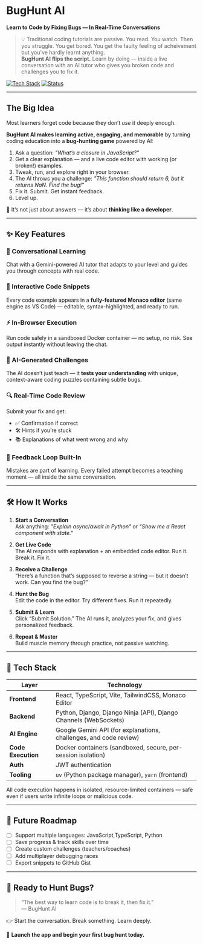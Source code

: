 # BugHunt AI   
**Learn to Code by Fixing Bugs — In Real-Time Conversations**

> 💡 Traditional coding tutorials are passive. You read. You watch. Then you struggle. You get bored. You get the faulty feeling of acheivement but you've hardly learnt anything.  
> **BugHunt AI flips the script.** Learn by doing — inside a live conversation with an AI tutor who gives you broken code and challenges you to fix it.

[![Tech Stack](https://img.shields.io/badge/Tech-Django%20%2B%20React%20%2B%20Gemini-blue)](tech)
[![Status](https://img.shields.io/badge/Status-Beta-green)](status)

---

## The Big Idea

Most learners forget code because they don’t *use* it deeply enough.

**BugHunt AI makes learning active, engaging, and memorable** by turning coding education into a **bug-hunting game** powered by AI:

1. Ask a question: *"What’s a closure in JavaScript?"*
2. Get a clear explanation — and a live code editor with working (or broken!) examples.
3. Tweak, run, and explore right in your browser.
4. The AI throws you a challenge: *"This function should return 6, but it returns NaN. Find the bug!"*
5. Fix it. Submit. Get instant feedback.
6. Level up.

🧠 It’s not just about answers — it’s about **thinking like a developer**.

---

## ✨ Key Features

### 💬 Conversational Learning
Chat with a Gemini-powered AI tutor that adapts to your level and guides you through concepts with real code.

### 🧩 Interactive Code Snippets
Every code example appears in a **fully-featured Monaco editor** (same engine as VS Code) — editable, syntax-highlighted, and ready to run.

### ⚡ In-Browser Execution
Run code safely in a sandboxed Docker container — no setup, no risk. See output instantly without leaving the chat.

### 🐛 AI-Generated Challenges
The AI doesn’t just teach — it **tests your understanding** with unique, context-aware coding puzzles containing subtle bugs.

### 🔍 Real-Time Code Review
Submit your fix and get:
- ✅ Confirmation if correct
- 🛠 Hints if you’re stuck
- 📚 Explanations of what went wrong and why

### 🔄 Feedback Loop Built-In
Mistakes are part of learning. Every failed attempt becomes a teaching moment — all inside the same conversation.

---

## 🛠️ How It Works

1. **Start a Conversation**  
   Ask anything: *"Explain async/await in Python"* or *"Show me a React component with state."*

2. **Get Live Code**  
   The AI responds with explanation + an embedded code editor. Run it. Break it. Fix it.

3. **Receive a Challenge**  
   “Here’s a function that’s supposed to reverse a string — but it doesn’t work. Can you find the bug?”

4. **Hunt the Bug**  
   Edit the code in the editor. Try different fixes. Run it repeatedly.

5. **Submit & Learn**  
   Click “Submit Solution.” The AI runs it, analyzes your fix, and gives personalized feedback.

6. **Repeat & Master**  
   Build muscle memory through practice, not passive watching.

---

## 🔧 Tech Stack

| Layer       | Technology |
|------------|-----------|
| **Frontend** | React, TypeScript, Vite, TailwindCSS, Monaco Editor |
| **Backend**  | Python, Django, Django Ninja (API), Django Channels (WebSockets) |
| **AI Engine** | Google Gemini API (for explanations, challenges, and code review) |
| **Code Execution** | Docker containers (sandboxed, secure, per-session isolation) |
| **Auth**     | JWT authentication |
| **Tooling**  | `uv` (Python package manager), `yarn` (frontend) |

All code execution happens in isolated, resource-limited containers — safe even if users write infinite loops or malicious code.

---

## 🚀 Future Roadmap

- [ ] Support multiple languages: JavaScript,TypeScript, Python
- [ ] Save progress & track skills over time
- [ ] Create custom challenges (teachers/coaches)
- [ ] Add multiplayer debugging races
- [ ] Export snippets to GitHub Gist

---

## 🎯 Ready to Hunt Bugs?

> “The best way to learn code is to break it, then fix it.”  
> — BugHunt AI

👉 Start the conversation. Break something. Learn deeply.

🚀 **Launch the app and begin your first bug hunt today.**
